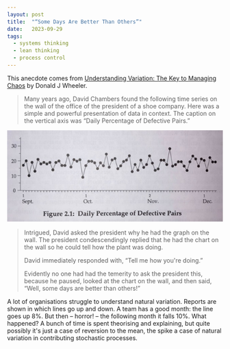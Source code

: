 ```yaml
---
layout: post
title:  "“Some Days Are Better Than Others”"
date:   2023-09-29
tags:
  - systems thinking
  - lean thinking
  - process control
---
```


This anecdote comes from [Understanding Variation: The Key to Managing Chaos](https://www.goodreads.com/book/show/63859.Understanding_Variation) by Donald J Wheeler.

> Many years ago, David Chambers found the following time series on the wall of the office of the president of a shoe company. Here was a simple and powerful presentation of data in context. The caption on the vertical axis was “Daily Percentage of Defective Pairs.”

![Daily Percentage of Defective Pairs](/assets/some-days/daily-defective-pairs.jpg)

> Intrigued, David asked the president why he had the graph on the wall. The president condescendingly replied that he had the chart on the wall so he could tell how the plant was doing.
>
> David immediately responded with, “Tell me how you're doing.”
>
> Evidently no one had had the temerity to ask the president this, because he paused, looked at the chart on the wall, and then said, “Well, some days are better than others!”

A lot of organisations struggle to understand natural variation. Reports are shown in which lines go up and down. A team has a good month: the line goes up 8%. But then – horror! – the following month it falls 10%. What happened? A bunch of time is spent theorising and explaining, but quite possibly it's just a case of reversion to the mean, the spike a case of natural variation in contributing stochastic processes.
